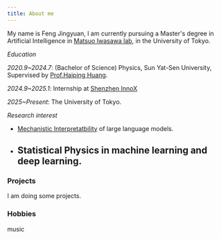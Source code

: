 ```yaml
---
title: About me 
---
```


My name is Feng Jingyuan, I am currently pursuing a Master's degree in Artificial Intelligence in [Matsuo Iwasawa lab](https://weblab.t.u-tokyo.ac.jp/en/), in the University of Tokyo.

*Education*

*2020.9~2024.7*: (Bachelor of Science) Physics, Sun Yat-Sen University, Supervised by [Prof.Haiping Huang](https://spe.sysu.edu.cn/node/2338).

*2024.9~2025.1*: Internship at [Shenzhen InnoX](https://en.innoxsz.com/)

*2025~Present*: The University of Tokyo.


*Research interest*

- [Mechanistic Interpretatbility](https://dynalist.io/d/n2ZWtnoYHrU1s4vnFSAQ519J) of large language models.

- Statistical Physics in machine learning and deep learning.
    - 

### Projects

I am doing some projects.

### Hobbies 

music























